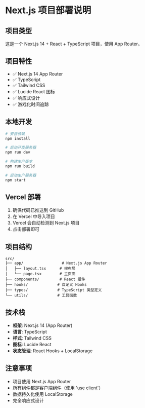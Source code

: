 # Next.js 项目部署说明

## 项目类型
这是一个 Next.js 14 + React + TypeScript 项目，使用 App Router。

## 项目特性
- ✅ Next.js 14 App Router
- ✅ TypeScript
- ✅ Tailwind CSS
- ✅ Lucide React 图标
- ✅ 响应式设计
- ✅ 游戏化时间追踪

## 本地开发
```bash
# 安装依赖
npm install

# 启动开发服务器
npm run dev

# 构建生产版本
npm run build

# 启动生产服务器
npm start
```

## Vercel 部署
1. 确保代码已推送到 GitHub
2. 在 Vercel 中导入项目
3. Vercel 会自动检测到 Next.js 项目
4. 点击部署即可

## 项目结构
```
src/
├── app/                 # Next.js App Router
│   ├── layout.tsx      # 根布局
│   └── page.tsx        # 主页面
├── components/         # React 组件
├── hooks/             # 自定义 Hooks
├── types/             # TypeScript 类型定义
└── utils/             # 工具函数
```

## 技术栈
- **框架**: Next.js 14 (App Router)
- **语言**: TypeScript
- **样式**: Tailwind CSS
- **图标**: Lucide React
- **状态管理**: React Hooks + LocalStorage

## 注意事项
- 项目使用 Next.js App Router
- 所有组件都是客户端组件（使用 'use client'）
- 数据持久化使用 LocalStorage
- 完全响应式设计 